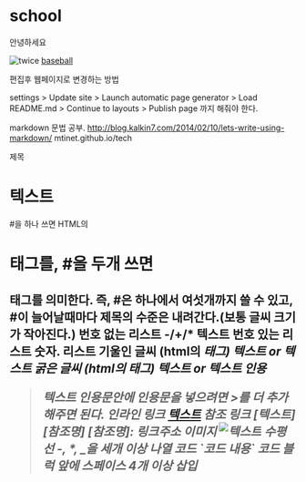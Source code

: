 # school

안녕하세요

![twice](https://image-proxy.namuwikiusercontent.com/r/https%3A%2F%2Ftwice9.files.wordpress.com%2F2015%2F12%2F77374_94474_2456.jpg)
[baseball](https://youtu.be/-b1ie5sj4j8)


편집후 웹페이지로 변경하는 방법

settings > Update site > Launch automatic page generator > Load README.md > 
Continue to layouts > Publish page 까지 해줘야 한다.


markdown 문법 공부.
http://blog.kalkin7.com/2014/02/10/lets-write-using-markdown/
mtinet.github.io/tech


제목
# 텍스트
#을 하나 쓰면 HTML의 <h1> 태그를, #을 두개 쓰면 <h2>태그를 의미한다. 즉, #은 하나에서 여섯개까지 쓸 수 있고, #이 늘어날때마다 제목의 수준은 내려간다.(보통 글씨 크기가 작아진다.)
번호 없는 리스트
-/+/* 텍스트
번호 있는 리스트
숫자. 리스트
기울인 글씨 (html의 <em>태그)
*텍스트* or _텍스트_
굵은 글씨 (html의 <strong>태그)
**텍스트** or __텍스트__
인용
> 텍스트
인용문안에 인용문을 넣으려면 >를 더 추가해주면 된다.
인라인 링크
[텍스트](링크주소)
참조 링크
[텍스트][참조명]
[참조명]: 링크주소
이미지
![텍스트](이미지링크)
수평선
-, *, _을 세개 이상 나열
코드
\`코드 내용\`
코드 블럭
앞에 스페이스 4개 이상 삽입
